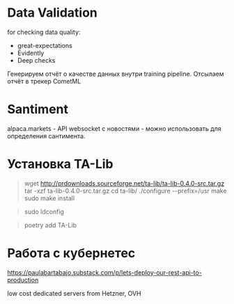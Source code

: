 # Data Validation
for checking data quality:
- great-expectations
- Evidently
- Deep checks

Генерируем отчёт о качестве данных внутри training pipeline. Отсылаем отчёт в трекер CometML


# Santiment
 alpaca.markets - API websocket с новостями - можно использовать для определения сантимента.



# Установка TA-Lib
> wget http://prdownloads.sourceforge.net/ta-lib/ta-lib-0.4.0-src.tar.gz
tar -xzf ta-lib-0.4.0-src.tar.gz
cd ta-lib/
./configure --prefix=/usr
make
sudo make install


> sudo ldconfig


> poetry add TA-Lib



# Работа с кубернетес
https://paulabartabajo.substack.com/p/lets-deploy-our-rest-api-to-production


low cost dedicated servers from Hetzner, OVH